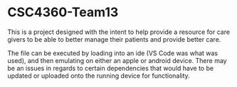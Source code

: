 # CSC4360-Team13

This is a project designed with the intent to help provide a resource for care givers to be able to better manage their patients and provide better care.

The file can be executed by loading into an ide (VS Code was what was used), and then emulating on either an apple or android device. There may be an issues in regards to certain dependencies that would have to be updated or uploaded onto the running device for functionality.
